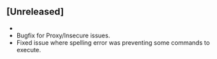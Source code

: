 ## [Unreleased]
-
- Bugfix for Proxy/Insecure issues.
- Fixed issue where spelling error was preventing some commands to execute.
